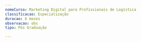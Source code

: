 ```yaml
---
nomeCurso: Marketing Digital para Profissionais de Logística
classificacao: Especialização
duracao: 6 meses
observacao: obs
tipo: Pós Graduação

---
```


